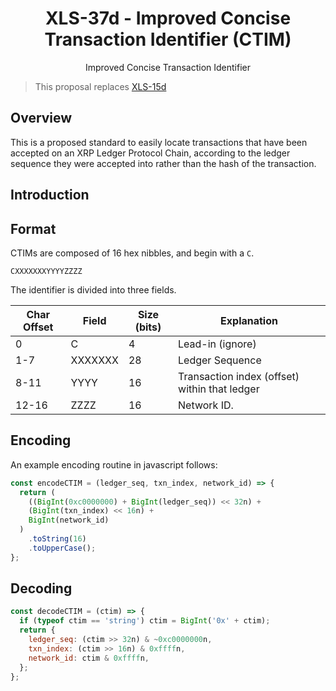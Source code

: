 <h1 align="center">XLS-37d - Improved Concise Transaction Identifier (CTIM)</h1>

<p align="center">
Improved Concise Transaction Identifier
</p>

> This proposal replaces [XLS-15d](https://github.com/XRPLF/XRPL-Standards/discussions/34)

## Overview

This is a proposed standard to easily locate transactions that have been accepted on an XRP Ledger Protocol Chain, according to the ledger sequence they were accepted into rather than the hash of the transaction.

## Introduction

## Format

CTIMs are composed of 16 hex nibbles, and begin with a `C`.

```
CXXXXXXXYYYYZZZZ
```

The identifier is divided into three fields.

| Char Offset | Field   | Size (bits) | Explanation                                   |
| ----------- | ------- | ----------- | --------------------------------------------- |
| 0           | C       | 4           | Lead-in (ignore)                              |
| 1-7         | XXXXXXX | 28          | Ledger Sequence                               |
| 8-11        | YYYY    | 16          | Transaction index (offset) within that ledger |
| 12-16       | ZZZZ    | 16          | Network ID.                                   |

## Encoding

An example encoding routine in javascript follows:

```js
const encodeCTIM = (ledger_seq, txn_index, network_id) => {
  return (
    ((BigInt(0xc0000000) + BigInt(ledger_seq)) << 32n) +
    (BigInt(txn_index) << 16n) +
    BigInt(network_id)
  )
    .toString(16)
    .toUpperCase();
};
```

## Decoding

```js
const decodeCTIM = (ctim) => {
  if (typeof ctim == 'string') ctim = BigInt('0x' + ctim);
  return {
    ledger_seq: (ctim >> 32n) & ~0xc0000000n,
    txn_index: (ctim >> 16n) & 0xffffn,
    network_id: ctim & 0xffffn,
  };
};
```
